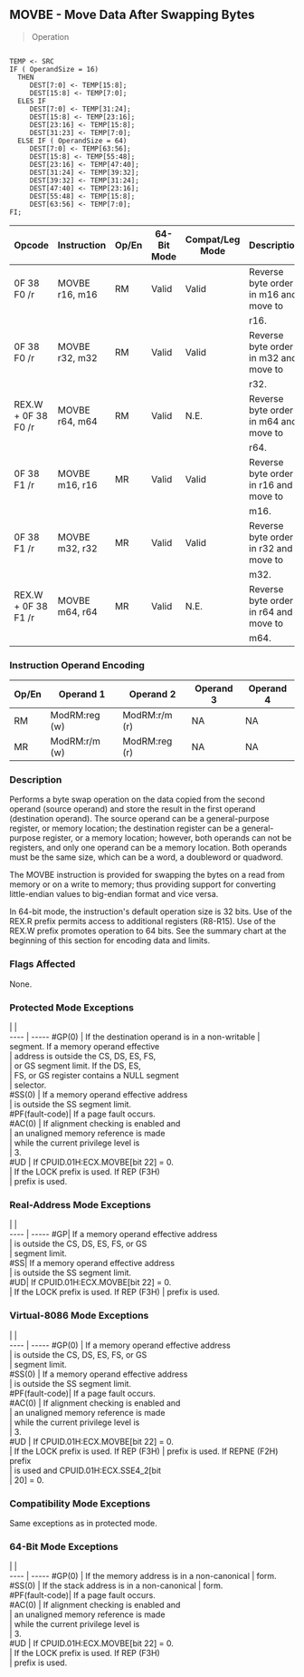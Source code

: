 ## MOVBE - Move Data After Swapping Bytes

> Operation
``` slim

TEMP <- SRC
IF ( OperandSize = 16)
  THEN
     DEST[7:0] <- TEMP[15:8];
     DEST[15:8] <- TEMP[7:0];
  ELES IF
     DEST[7:0] <- TEMP[31:24];
     DEST[15:8] <- TEMP[23:16];
     DEST[23:16] <- TEMP[15:8];
     DEST[31:23] <- TEMP[7:0];
  ELSE IF ( OperandSize = 64)
     DEST[7:0] <- TEMP[63:56];
     DEST[15:8] <- TEMP[55:48];
     DEST[23:16] <- TEMP[47:40];
     DEST[31:24] <- TEMP[39:32];
     DEST[39:32] <- TEMP[31:24];
     DEST[47:40] <- TEMP[23:16];
     DEST[55:48] <- TEMP[15:8];
     DEST[63:56] <- TEMP[7:0];
FI;

```

 Opcode             | Instruction   | Op/En| 64-Bit Mode| Compat/Leg Mode| Description                          
 ---  | --- | --- | --- | --- | ---
 0F 38 F0 /r        | MOVBE r16, m16| RM   | Valid      | Valid          | Reverse byte order in m16 and move to
                    |               |      |            |                | r16.                                 
 0F 38 F0 /r        | MOVBE r32, m32| RM   | Valid      | Valid          | Reverse byte order in m32 and move to
                    |               |      |            |                | r32.                                 
 REX.W + 0F 38 F0 /r| MOVBE r64, m64| RM   | Valid      | N.E.           | Reverse byte order in m64 and move to
                    |               |      |            |                | r64.                                 
 0F 38 F1 /r        | MOVBE m16, r16| MR   | Valid      | Valid          | Reverse byte order in r16 and move to
                    |               |      |            |                | m16.                                 
 0F 38 F1 /r        | MOVBE m32, r32| MR   | Valid      | Valid          | Reverse byte order in r32 and move to
                    |               |      |            |                | m32.                                 
 REX.W + 0F 38 F1 /r| MOVBE m64, r64| MR   | Valid      | N.E.           | Reverse byte order in r64 and move to
                    |               |      |            |                | m64.                                 

### Instruction Operand Encoding
 Op/En| Operand 1    | Operand 2    | Operand 3| Operand 4
 ---  | --- | --- | --- | ---
 RM   | ModRM:reg (w)| ModRM:r/m (r)| NA       | NA       
 MR   | ModRM:r/m (w)| ModRM:reg (r)| NA       | NA       

### Description
Performs a byte swap operation on the data copied from the second operand (source
operand) and store the result in the first operand (destination operand). The
source operand can be a general-purpose register, or memory location; the destination
register can be a general-purpose register, or a memory location; however, both
operands can not be registers, and only one operand can be a memory location.
Both operands must be the same size, which can be a word, a doubleword or quadword.

The MOVBE instruction is provided for swapping the bytes on a read from memory
or on a write to memory; thus providing support for converting little-endian
values to big-endian format and vice versa.

In 64-bit mode, the instruction's default operation size is 32 bits. Use of
the REX.R prefix permits access to additional registers (R8-R15). Use of the
REX.W prefix promotes operation to 64 bits. See the summary chart at the beginning
of this section for encoding data and limits.



### Flags Affected
None.


### Protected Mode Exceptions
   | |  
---- | -----
 #GP(0)         | If the destination operand is in a non-writable
                | segment. If a memory operand effective         
                | address is outside the CS, DS, ES, FS,         
                | or GS segment limit. If the DS, ES,            
                | FS, or GS register contains a NULL segment     
                | selector.                                      
 #SS(0)         | If a memory operand effective address          
                | is outside the SS segment limit.               
 #PF(fault-code)| If a page fault occurs.                        
 #AC(0)         | If alignment checking is enabled and           
                | an unaligned memory reference is made          
                | while the current privilege level is           
                | 3.                                             
 #UD            | If CPUID.01H:ECX.MOVBE[bit 22] = 0.            
                | If the LOCK prefix is used. If REP (F3H)       
                | prefix is used.                                

### Real-Address Mode Exceptions
   | |  
---- | -----
 #GP| If a memory operand effective address   
    | is outside the CS, DS, ES, FS, or GS    
    | segment limit.                          
 #SS| If a memory operand effective address   
    | is outside the SS segment limit.        
 #UD| If CPUID.01H:ECX.MOVBE[bit 22] = 0.     
    | If the LOCK prefix is used. If REP (F3H)
    | prefix is used.                         

### Virtual-8086 Mode Exceptions
   | |  
---- | -----
 #GP(0)         | If a memory operand effective address   
                | is outside the CS, DS, ES, FS, or GS    
                | segment limit.                          
 #SS(0)         | If a memory operand effective address   
                | is outside the SS segment limit.        
 #PF(fault-code)| If a page fault occurs.                 
 #AC(0)         | If alignment checking is enabled and    
                | an unaligned memory reference is made   
                | while the current privilege level is    
                | 3.                                      
 #UD            | If CPUID.01H:ECX.MOVBE[bit 22] = 0.     
                | If the LOCK prefix is used. If REP (F3H)
                | prefix is used. If REPNE (F2H) prefix   
                | is used and CPUID.01H:ECX.SSE4_2[bit    
                | 20] = 0.                                

### Compatibility Mode Exceptions
Same exceptions as in protected mode.


### 64-Bit Mode Exceptions
   | |  
---- | -----
 #GP(0)         | If the memory address is in a non-canonical
                | form.                                      
 #SS(0)         | If the stack address is in a non-canonical 
                | form.                                      
 #PF(fault-code)| If a page fault occurs.                    
 #AC(0)         | If alignment checking is enabled and       
                | an unaligned memory reference is made      
                | while the current privilege level is       
                | 3.                                         
 #UD            | If CPUID.01H:ECX.MOVBE[bit 22] = 0.        
                | If the LOCK prefix is used. If REP (F3H)   
                | prefix is used.                            
